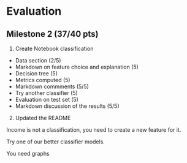 #  Evaluation


## Milestone 2 (37/40 pts)

1. Create Notebook classification
* Data section (2/5)
* Markdown on feature choice and explanation (5)
* Decision tree (5)
* Metrics computed (5)
* Markdown commments (5/5)
* Try another classifier (5)
* Evaluation on test set (5)
* Markdown discussion of the results (5/5)
2. Updated the README

Income is not a classification, you need to create a new feature for it.

Try one of our better classifier models.

You need  graphs 

